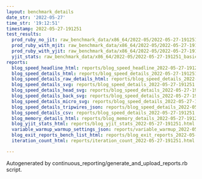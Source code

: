 ```yaml
---
layout: benchmark_details
date_str: '2022-05-27'
time_str: '19:12:51'
timestamp: 2022-05-27-191251
test_results:
  prod_ruby_no_jit: raw_benchmark_data/x86_64/2022-05/2022-05-27-191251_basic_benchmark_prod_ruby_no_jit.json
  prod_ruby_with_mjit: raw_benchmark_data/x86_64/2022-05/2022-05-27-191251_basic_benchmark_prod_ruby_with_mjit.json
  prod_ruby_with_yjit: raw_benchmark_data/x86_64/2022-05/2022-05-27-191251_basic_benchmark_prod_ruby_with_yjit.json
  yjit_stats: raw_benchmark_data/x86_64/2022-05/2022-05-27-191251_basic_benchmark_yjit_stats.json
reports:
  blog_speed_headline_html: reports/blog_speed_headline_2022-05-27-191251.html
  blog_speed_details_html: reports/blog_speed_details_2022-05-27-191251.html
  blog_speed_details_raw_details_html: reports/blog_speed_details_2022-05-27-191251.raw_details.html
  blog_speed_details_svg: reports/blog_speed_details_2022-05-27-191251.svg
  blog_speed_details_head_svg: reports/blog_speed_details_2022-05-27-191251.head.svg
  blog_speed_details_back_svg: reports/blog_speed_details_2022-05-27-191251.back.svg
  blog_speed_details_micro_svg: reports/blog_speed_details_2022-05-27-191251.micro.svg
  blog_speed_details_tripwires_json: reports/blog_speed_details_2022-05-27-191251.tripwires.json
  blog_speed_details_csv: reports/blog_speed_details_2022-05-27-191251.csv
  blog_memory_details_html: reports/blog_memory_details_2022-05-27-191251.html
  blog_yjit_stats_html: reports/blog_yjit_stats_2022-05-27-191251.html
  variable_warmup_warmup_settings_json: reports/variable_warmup_2022-05-27-191251.warmup_settings.json
  blog_exit_reports_bench_list_html: reports/blog_exit_reports_2022-05-27-191251.bench_list.html
  iteration_count_html: reports/iteration_count_2022-05-27-191251.html

---
```

Autogenerated by continuous_reporting/generate_and_upload_reports.rb script.

